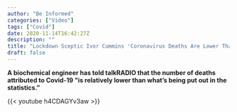 ```yaml
---
author: "Be Informed"
categories: ["Video"]
tags: ["Covid"]
date: 2020-11-14T16:42:27Z
description: ""
title: "Lockdown Sceptic Ivor Cummins 'Coronavirus Deaths Are Lower Than What Is Being Put Out'"
draft: false
---
```


**A biochemical engineer has told talkRADIO that the number of deaths  attributed to Covid-19 "is relatively lower than what’s being put out in the statistics.”**  

{{< youtube h4CDAGYv3aw >}}